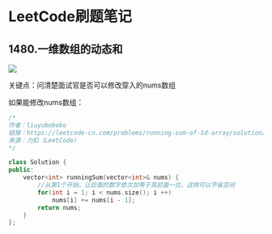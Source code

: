 # LeetCode刷题笔记

## 1480.一维数组的动态和

![](images/1480.png)

关键点：问清楚面试官是否可以修改穿入的nums数组

如果能修改nums数组：

```C++
/*
作者：liuyubobobo
链接：https://leetcode-cn.com/problems/running-sum-of-1d-array/solution/ru-guo-mian-shi-yu-dao-zhe-ge-wen-ti-zhe-yi-dian-z/
来源：力扣（LeetCode）
*/

class Solution {
public:
    vector<int> runningSum(vector<int>& nums) {
        //从第1个开始，让后面的数字依次加等于其前面一位，这样可以节省空间
        for(int i = 1; i < nums.size(); i ++)
            nums[i] += nums[i - 1];
        return nums;
    }
};
```